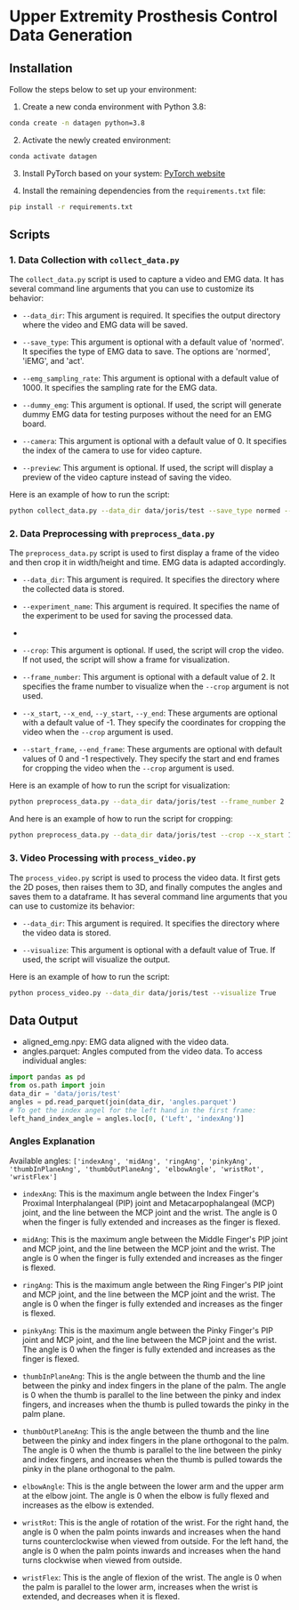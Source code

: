 # Upper Extremity Prosthesis Control Data Generation

## Installation

Follow the steps below to set up your environment:

1. Create a new conda environment with Python 3.8:

```bash
conda create -n datagen python=3.8
```

2. Activate the newly created environment:

```bash
conda activate datagen
```

3. Install PyTorch based on your system: [PyTorch website](https://pytorch.org/get-started/locally/)

4. Install the remaining dependencies from the `requirements.txt` file:

```bash
pip install -r requirements.txt
```

## Scripts

### 1. Data Collection with `collect_data.py`

The `collect_data.py` script is used to capture a video and EMG data. It has several command line arguments that you can
use to customize its behavior:

- `--data_dir`: This argument is required. It specifies the output directory where the video and EMG data will be saved.

- `--save_type`: This argument is optional with a default value of 'normed'. It specifies the type of EMG data to save.
  The options are 'normed', 'iEMG', and 'act'.

- `--emg_sampling_rate`: This argument is optional with a default value of 1000. It specifies the sampling rate for the
  EMG data.

- `--dummy_emg`: This argument is optional. If used, the script will generate dummy EMG data for testing purposes
  without the need for an EMG board.

- `--camera`: This argument is optional with a default value of 0. It specifies the index of the camera to use for video
  capture.

- `--preview`: This argument is optional. If used, the script will display a preview of the video capture instead of saving
  the video.

Here is an example of how to run the script:

```bash
python collect_data.py --data_dir data/joris/test --save_type normed --emg_sampling_rate 1000 --dummy_emg --camera 0
```

### 2. Data Preprocessing with `preprocess_data.py`

The `preprocess_data.py` script is used to first display a frame of the video and then crop it in width/height and time.
EMG data is adapted accordingly.

- `--data_dir`: This argument is required. It specifies the directory where the collected data is stored.

- `--experiment_name`: This argument is required. It specifies the name of the experiment
  to be used for saving the processed data.
- 
- `--crop`: This argument is optional. If used, the script will crop the video. If not used, the script will show a
  frame for visualization.

- `--frame_number`: This argument is optional with a default value of 2. It specifies the frame number to visualize when
  the `--crop` argument is not used.

- `--x_start`, `--x_end`, `--y_start`, `--y_end`: These arguments are optional with a default value of -1. They specify
  the coordinates for cropping the video when the `--crop` argument is used.

- `--start_frame`, `--end_frame`: These arguments are optional with default values of 0 and -1 respectively. They
  specify the start and end frames for cropping the video when the `--crop` argument is used.

Here is an example of how to run the script for visualization:

```bash
python preprocess_data.py --data_dir data/joris/test --frame_number 2
```

And here is an example of how to run the script for cropping:

```bash
python preprocess_data.py --data_dir data/joris/test --crop --x_start 100 --x_end 500 --y_start 200 --y_end 600 --start_frame 10 --end_frame 100
```

### 3. Video Processing with `process_video.py`

The `process_video.py` script is used to process the video data. It first gets the 2D poses, then raises them to 3D, and
finally computes the angles and saves them to a dataframe. It has several command line arguments that you can use to
customize its behavior:

- `--data_dir`: This argument is required. It specifies the directory where the video data is stored.

- `--visualize`: This argument is optional with a default value of True. If used, the script will visualize the output.

Here is an example of how to run the script:

```bash
python process_video.py --data_dir data/joris/test --visualize True
```

## Data Output

- aligned_emg.npy: EMG data aligned with the video data.
- angles.parquet: Angles computed from the video data. To access individual angles:

```python
import pandas as pd
from os.path import join
data_dir = 'data/joris/test'
angles = pd.read_parquet(join(data_dir, 'angles.parquet')
# To get the index angel for the left hand in the first frame:
left_hand_index_angle = angles.loc[0, ('Left', 'indexAng')]
```

### Angles Explanation
Available angles: `['indexAng', 'midAng', 'ringAng', 'pinkyAng', 'thumbInPlaneAng', 'thumbOutPlaneAng', 'elbowAngle', 'wristRot', 'wristFlex']`

- `indexAng`: This is the maximum angle between the Index Finger's Proximal Interphalangeal (PIP) joint and Metacarpophalangeal (MCP) joint, and the line between the MCP joint and the wrist. The angle is 0 when the finger is fully extended and increases as the finger is flexed.

- `midAng`: This is the maximum angle between the Middle Finger's PIP joint and MCP joint, and the line between the MCP joint and the wrist. The angle is 0 when the finger is fully extended and increases as the finger is flexed.

- `ringAng`: This is the maximum angle between the Ring Finger's PIP joint and MCP joint, and the line between the MCP joint and the wrist. The angle is 0 when the finger is fully extended and increases as the finger is flexed.

- `pinkyAng`: This is the maximum angle between the Pinky Finger's PIP joint and MCP joint, and the line between the MCP joint and the wrist. The angle is 0 when the finger is fully extended and increases as the finger is flexed.

- `thumbInPlaneAng`: This is the angle between the thumb and the line between the pinky and index fingers in the plane of the palm. The angle is 0 when the thumb is parallel to the line between the pinky and index fingers, and increases when the thumb is pulled towards the pinky in the palm plane.

- `thumbOutPlaneAng`: This is the angle between the thumb and the line between the pinky and index fingers in the plane orthogonal to the palm. The angle is 0 when the thumb is parallel to the line between the pinky and index fingers, and increases when the thumb is pulled towards the pinky in the plane orthogonal to the palm.

- `elbowAngle`: This is the angle between the lower arm and the upper arm at the elbow joint. The angle is 0 when the elbow is fully flexed and increases as the elbow is extended.

- `wristRot`: This is the angle of rotation of the wrist. For the right hand, the angle is 0 when the palm points inwards and increases when the hand turns counterclockwise when viewed from outside. For the left hand, the angle is 0 when the palm points inwards and increases when the hand turns clockwise when viewed from outside.

- `wristFlex`: This is the angle of flexion of the wrist. The angle is 0 when the palm is parallel to the lower arm, increases when the wrist is extended, and decreases when it is flexed.